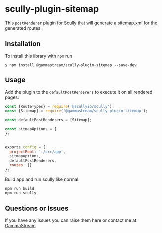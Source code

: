 # scully-plugin-sitemap

This `postRenderer` plugin for [Scully](http://scully.io/) that will generate a sitemap.xml for the generated routes.

## Installation

To install this library with `npm` run

```
$ npm install @gammastream/scully-plugin-sitemap --save-dev
```

## Usage

Add the plugin to the `defaultPostRenderers` to execute it on all rendered pages:

```js
const {RouteTypes} = require('@scullyio/scully');
const {Sitemap} = require('@gammastream/scully-plugin-sitemap');

const defaultPostRenderers = [Sitemap];

const sitmapOptions = {
};


exports.config = {
  projectRoot: './src/app',
  sitmapOptions,
  defaultPostRenderers,
  routes: {}
};
```

Build app and run scully like normal.

```shell script
npm run build
npm run scully
```

## Questions or Issues

If you have any issues you can raise them here or contact me at: [GammaStream](https://gamma.stream)
